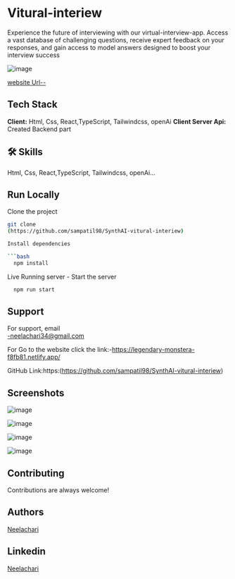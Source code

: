 # Vitural-interiew

Experience the future of interviewing with our virtual-interview-app. Access a vast database of challenging questions, receive expert feedback on your responses, and gain access to model answers designed to boost your interview success

![image](https://github.com/Neelachari/Vitural-interiew/assets/112808279/2aaf71e8-9c32-4f46-b300-16d4f5b830e8)

[website Url--](https://virtuval-interview-app.netlify.app/)
## Tech Stack
**Client:** Html, Css, React,TypeScript, Tailwindcss, openAi
**Client Server Api:** Created Backend part
## 🛠 Skills
Html, Css, React,TypeScript, Tailwindcss, openAi...


## Run Locally

Clone the project
```bash
git clone
(https://github.com/sampatil98/SynthAI-vitural-interiew)

Install dependencies

```bash
  npm install
```
Live Running server  -
Start the server

```bash
  npm run start
```
## Support
For support, email <br/>
-neelachari34@gmail.com <br/>

For Go to the website click the link:-https://legendary-monstera-f8fb81.netlify.app/

GitHub Link:https:(https://github.com/sampatil98/SynthAI-vitural-interiew)
## Screenshots

![image](https://github.com/Neelachari/Vitural-interiew/assets/112808279/6e491507-f015-4808-8179-91b5af3f4bea)

![image](https://github.com/Neelachari/Vitural-interiew/assets/112808279/b3790343-f0fb-47d8-acd1-66dc24b298ee)

![image](https://github.com/Neelachari/Vitural-interiew/assets/112808279/08f331eb-b76d-4666-bae4-348f8390a9eb)

![image](https://github.com/Neelachari/Vitural-interiew/assets/112808279/04bc32b3-67c9-4463-b283-cc57bca33c14)


## Contributing

Contributions are always welcome!
## Authors
 [Neelachari](https://github.com/Neelachari) <br/>

## Linkedin
 [Neelachari](https://www.linkedin.com/in/neelesh-n-h-2704a7196/) <br/>

 

 
 
 
 
 


 

